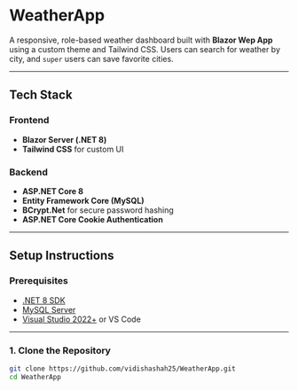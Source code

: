 # WeatherApp

A responsive, role-based weather dashboard built with **Blazor Wep App** using a custom theme and Tailwind CSS. Users can search for weather by city, and `super` users can save favorite cities.

---

## Tech Stack

### Frontend
- **Blazor Server (.NET 8)**
- **Tailwind CSS** for custom UI

### Backend
- **ASP.NET Core 8**
- **Entity Framework Core (MySQL)**
- **BCrypt.Net** for secure password hashing
- **ASP.NET Core Cookie Authentication**

---

## Setup Instructions

### Prerequisites

- [.NET 8 SDK](https://dotnet.microsoft.com/download)
- [MySQL Server](https://dev.mysql.com/downloads/mysql/)
- [Visual Studio 2022+](https://visualstudio.microsoft.com/) or VS Code

---

### 1. Clone the Repository

```bash
git clone https://github.com/vidishashah25/WeatherApp.git
cd WeatherApp